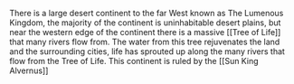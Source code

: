 There is a large desert continent to the far West known as The Lumenous Kingdom, the majority of the continent is uninhabitable desert plains, but near the western edge of the continent there is a massive [[Tree of Life]] that many rivers flow from. 
The water from this tree rejuvenates the land and the surrounding cities, life has sprouted up along the many rivers that flow from the Tree of Life. 
This continent is ruled by the [[Sun King Alvernus]]